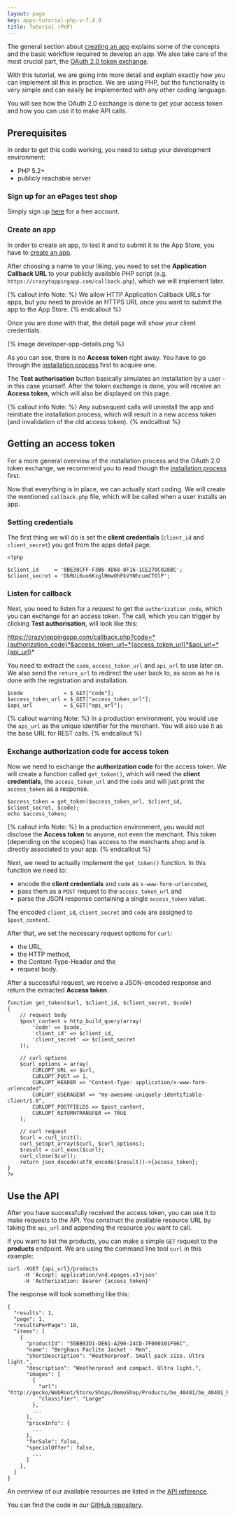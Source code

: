 ```yaml
---
layout: page
key: apps-tutorial-php-v-7.4.0
title: Tutorial (PHP)
---
```


The general section about [creating an app](page:apps-create) explains some of the concepts and the basic workflow required to develop an app.
We also take care of the most crucial part, the [OAuth 2.0 token exchange](page:apps-install).

With this tutorial, we are going into more detail and explain exactly how you can implement all this in practice.
We are using PHP, but the functionality is very simple and can easily be implemented with any other coding language.

You will see how the OAuth 2.0 exchange is done to get your access token and how you can use it to make API calls.

## Prerequisites

In order to get this code working, you need to setup your development environment:

* PHP 5.2+
* publicly reachable server

### Sign up for an ePages test shop

Simply sign up [here](http://www.epages.cloud/developer/) for a free account.

### Create an app

In order to create an app, to test it and to submit it to the App Store, you have to [create an app](page:apps-create).

After choosing a name to your liking, you need to set the **Application Callback URL** to your publicly available PHP script (e.g. `https://crazytoppingapp.com/callback.php`), which we will implement later.

{% callout info Note: %}
We allow HTTP Application Callback URLs for apps, but you need to provide an HTTPS URL once you want to submit the app to the App Store.
{% endcallout %}

Once you are done with that, the detail page will show your client credentials.

{% image developer-app-details.png %}

As you can see, there is no **Access token** right away.
You have to go through the [installation process](page:apps-install) first to acquire one.

The **Test authorisation** button basically simulates an installation by a user - in this case yourself.
After the token exchange is done, you will receive an **Access token**, which will also be displayed on this page.

{% callout info Note: %}
Any subsequent calls will uninstall the app and reinitiate the installation process, which will result in a new access token (and invalidation of the old access token).
{% endcallout %}

## Getting an access token

For a more general overview of the installation process and the OAuth 2.0 token exchange, we recommend you to read though the [installation process](page:apps-install) first.

Now that everything is in place, we can actually start coding.
We will create the mentioned `callback.php` file, which will be called when a user installs an app.

### Setting credentials

The first thing we will do is set the **client credentials** (`client_id` and `client_secret`) you got from the apps detail page.

    <?php

    $client_id     = '0BE38CFF-F3B6-4D68-8F16-1CE270C028BC';
    $client_secret = 'DkRUi6uo6KzglHmwOhFkVYNhcumCTOlP';

### Listen for callback

Next, you need to listen for a request to get the `authorization_code`, which you can exchange for an access token.
The call, which you can trigger by clicking **Test authorisation**, will look like this:

https://crazytoppingapp.com/callback.php?code=*{authorization_code}*&access_token_url=*{access_token_url}*&api_url=*{api_url}*

You need to extract the `code`, `access_token_url` and `api_url` to use later on.
We also send the `return_url` to redirect the user back to, as soon as he is done with the registration and installation.

    $code             = $_GET["code"];
    $access_token_url = $_GET["access_token_url"];
    $api_url          = $_GET["api_url"];

{% callout warning Note: %}
In a production environment, you would use the `api_url` as the unique identifier for the merchant.
You will also use it as the base URL for REST calls.
{% endcallout %}

### Exchange authorization code for access token

Now we need to exchange the **authorization code** for the access token.
We will create a function called `get_token()`, which will need the **client credentials**, the `access_token_url` and the `code` and will just print the `access_token` as a response.

    $access_token = get_token($access_token_url, $client_id, $client_secret, $code);
    echo $access_token;

{% callout info Note: %}
In a production environment, you would not disclose the **Access token** to anyone, not even the merchant.
This token (depending on the scopes) has access to the merchants shop and is directly associated to your app.
{% endcallout %}

Next, we need to actually implement the `get_token()` function.
In this function we need to:

- encode the **client credentials** and `code` as `x-www-form-urlencoded`,
- pass them as a `POST` request to the `access_token_url` and
- parse the JSON response containing a single `access_token` value.

The encoded `client_id`, `client_secret` and `code` are assigned to `$post_content`.

After that, we set the necessary request options for `curl`:

- the URL,
- the HTTP method,
- the Content-Type-Header and the
- request body.

After a successful request, we receive a JSON-encoded response and return the extracted **Access token**.

    function get_token($url, $client_id, $client_secret, $code)
    {
        // request body
        $post_content = http_build_query(array(
            'code' => $code,
            'client_id' => $client_id,
            'client_secret' => $client_secret
        ));

        // curl options
        $curl_options = array(
            CURLOPT_URL => $url,
            CURLOPT_POST => 1,
            CURLOPT_HEADER => "Content-Type: application/x-www-form-urlencoded",
            CURLOPT_USERAGENT => "my-awesome-uniquely-identifiable-client/1.0",
            CURLOPT_POSTFIELDS => $post_content,
            CURLOPT_RETURNTRANSFER => TRUE
        );

        // curl request
        $curl = curl_init();
        curl_setopt_array($curl, $curl_options);
        $result = curl_exec($curl);
        curl_close($curl);
        return json_decode(utf8_encode($result))->{access_token};
    }
    ?>

## Use the API

After you have successfully received the access token, you can use it to make requests to the API.
You construct the available resource URL by taking the `api_url` and appending the resource you want to call.

If you want to list the products, you can make a simple `GET` request to the **products** endpoint.
We are using the command line tool `curl` in this example:

    curl -XGET {api_url}/products
         -H 'Accept: application/vnd.epages.v1+json'
         -H 'Authorization: Bearer {access_token}'

The response will look something like this:

    {
      "results": 1,
      "page": 1,
      "resultsPerPage": 10,
      "items": [
        {
          "productId": "55BB92D1-DE61-A290-24CD-7F000101F96C",
          "name": "Berghaus Paclite Jacket - Men",
          "shortDescription": "Weatherproof. Small pack size. Ultra light.",
          "description": "Weatherproof and compact. Ultra light.",
          "images": [
            {
              "url": "http://gecko/WebRoot/Store/Shops/DemoShop/Products/be_40401/be_40401_blue.jpg",
              "classifier": "Large"
            },
            ...
          ],
          "priceInfo": {
            ...
          },
          "forSale": false,
          "specialOffer": false,
            ...
          ]
        },
      ]
    }

An overview of our available resources are listed in the [API reference](page:api-resources-all).

You can find the code in our [GitHub repository][github-demo-app-php].

[github-demo-app-php]: https://github.com/pshingala/epphp
[epages-demo-signup]: http://www.google.com
